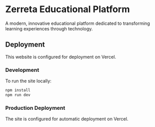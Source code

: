# Zerreta Educational Platform

A modern, innovative educational platform dedicated to transforming learning experiences through technology.

## Deployment

This website is configured for deployment on Vercel.

### Development

To run the site locally:

```bash
npm install
npm run dev
```

### Production Deployment

The site is configured for automatic deployment on Vercel. 